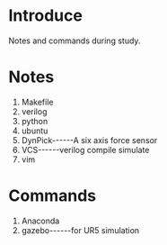 # Introduce
Notes and commands during study.

# Notes
1. Makefile
2. verilog
3. python
4. ubuntu
5. DynPick------A six axis force sensor
6. VCS------verilog compile simulate
7. vim

# Commands
1. Anaconda
2. gazebo------for UR5 simulation

